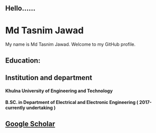 ## Hello......

<!--
**006jawad/006jawad** is a ✨ _special_ ✨ repository because its `README.md` (this file) appears on your GitHub profile.

Here are some ideas to get you started:

- 🔭 I’m currently working on the application of Swin-Transformer.


- 🌱 I’m currently learning Django.



- 👯 I’m looking to collaborate on ...
- 🤔 I’m looking for help with ...
- 💬 Ask me about ...
- 📫 How to reach me: <https://www.facebook.com/jawad.eee06.17>
- 😄 Pronouns: ...
- ⚡ Fun fact: I also love music and I can play the guitar.
-->


# Md Tasnim Jawad


My name is Md Tasnim Jawad. Welcome to my GitHub profile.


## Education:
## Institution and department
#### Khulna University of Engineering and Technology
#### B.SC. in Department of Electrical and Electronic Engineering ( 2017-currently undertaking )


## [Google Scholar](https://scholar.google.com/citations?view_op=list_works&hl=en&user=6VOwVbwAAAAJ) 

